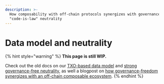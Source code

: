 ```yaml
---
description: >-
  How composability with off-chain protocols synergizes with governance-free,
  "code-is-law" neutrality
---
```


# Data model and neutrality

{% hint style="warning" %}
**This page is still WIP.**&#x20;

Check out the old docs on our [TXO-based data model](https://docs.themelio.org/basic-concepts/02-state/) and [strong governance-free neutrality](https://docs.themelio.org/basic-concepts/01-endogenous-trust/), as well a blogpost on [how governance-freedom synergizes with an off-chain composable ecosystem](https://www.nullchinchilla.me/web3/against-blockchain-governance).
{% endhint %}
